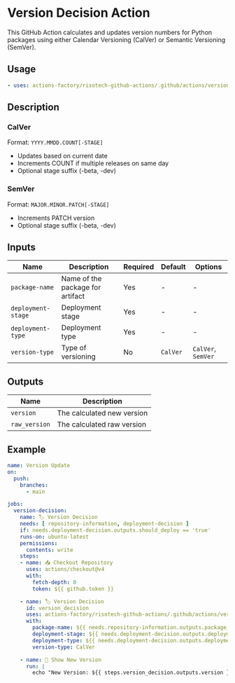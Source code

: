 # Version Decision Action

This GitHub Action calculates and updates version numbers for Python packages using either Calendar Versioning (CalVer) or Semantic Versioning (SemVer).

## Usage

```yaml
- uses: actions-factory/risotech-github-actions/.github/actions/version-decision@main
```

## Description

### CalVer

Format: `YYYY.MMDD.COUNT[-STAGE]`

- Updates based on current date
- Increments COUNT if multiple releases on same day
- Optional stage suffix (-beta, -dev)

### SemVer

Format: `MAJOR.MINOR.PATCH[-STAGE]`

- Increments PATCH version
- Optional stage suffix (-beta, -dev)

## Inputs

| Name | Description | Required | Default | Options |
|------|-------------|----------|---------|----------|
| `package-name` | Name of the package for artifact | Yes | - | - |
| `deployment-stage` | Deployment stage | Yes | - | - |
| `deployment-type` | Deployment type | Yes | - | - |
| `version-type` | Type of versioning | No | `CalVer` | `CalVer`, `SemVer` |

## Outputs

| Name | Description |
|------|-------------|
| `version` | The calculated new version |
| `raw_version` | The calculated raw version |

## Example

```yaml
name: Version Update
on:
  push:
    branches:
      - main

jobs:
  version-decision:
    name: 🏷️ Version Decision
    needs: [ repository-information, deployment-decision ]
    if: needs.deployment-decision.outputs.should_deploy == 'true'
    runs-on: ubuntu-latest
    permissions:
      contents: write
    steps:
    - name: 📥 Checkout Repository
      uses: actions/checkout@v4
      with:
        fetch-depth: 0
        token: ${{ github.token }}

    - name: 🏷️ Version Decision
      id: version_decision
      uses: actions-factory/risotech-github-actions/.github/actions/version-decision@main
      with:
        package-name: ${{ needs.repository-information.outputs.package_name }}
        deployment-stage: ${{ needs.deployment-decision.outputs.deployment_stage }}
        deployment-type: ${{ needs.deployment-decision.outputs.deployment_type }}
        version-type: CalVer

    - name: 📢 Show New Version
      run: |
        echo "New Version: ${{ steps.version_decision.outputs.version }}"
```
